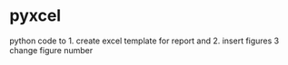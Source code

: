 # pyxcel
python code to 1. create excel template for report and 2. insert figures 3 change figure number
